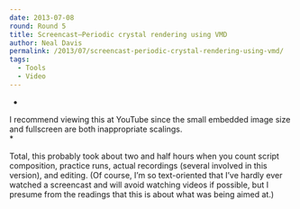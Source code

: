```yaml
---
date: 2013-07-08
round: Round 5
title: Screencast—Periodic crystal rendering using VMD
author: Neal Davis
permalink: /2013/07/screencast-periodic-crystal-rendering-using-vmd/
tags:
  - Tools
  - Video
---
```

*  
I recommend viewing this at YouTube since the small embedded image size and fullscreen are both inappropriate scalings.  
*

Total, this probably took about two and half hours when you count script composition, practice runs, actual recordings (several involved in this version), and editing. (Of course, I&#8217;m so text-oriented that I&#8217;ve hardly ever watched a screencast and will avoid watching videos if possible, but I presume from the readings that this is about what was being aimed at.)
